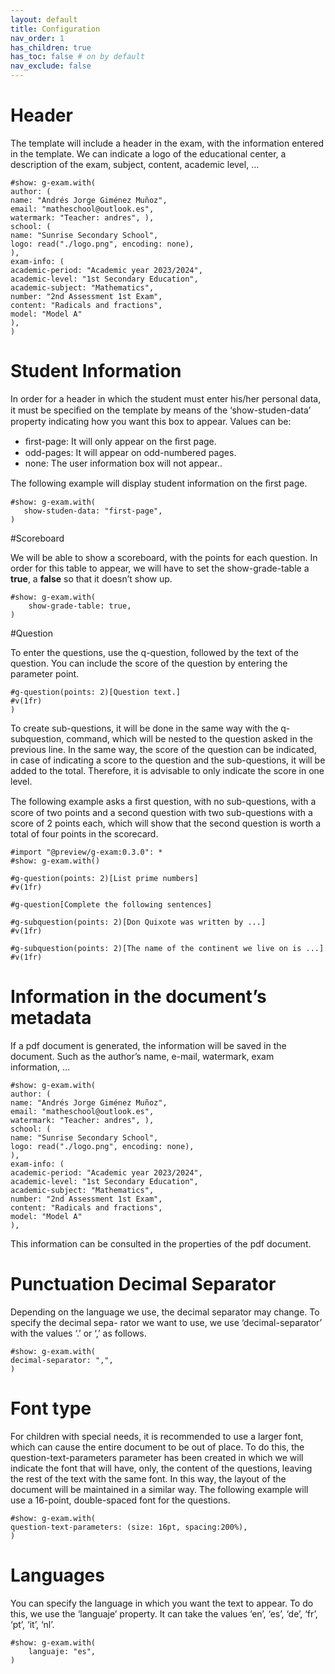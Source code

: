 ```yaml
---
layout: default
title: Configuration
nav_order: 1
has_children: true
has_toc: false # on by default
nav_exclude: false
---
```

# Header

The template will include a header in the exam, with the information entered in the template. We can
indicate a logo of the educational center, a description of the exam, subject, content, academic level, …

```typst
#show: g-exam.with(
author: (
name: "Andrés Jorge Giménez Muñoz",
email: "matheschool@outlook.es",
watermark: "Teacher: andres", ),
school: (
name: "Sunrise Secondary School",
logo: read("./logo.png", encoding: none),
),
exam-info: (
academic-period: "Academic year 2023/2024",
academic-level: "1st Secondary Education",
academic-subject: "Mathematics",
number: "2nd Assessment 1st Exam",
content: "Radicals and fractions",
model: "Model A"
),
)
```

# Student Information

In order for a header in which the student must enter his/her personal data, it must be speciﬁed on the
template by means of the ‘show-studen-data’ property indicating how you want this box to appear.
Values can be:

- ﬁrst-page: It will only appear on the ﬁrst page.
- odd-pages: It will appear on odd-numbered pages.
- none: The user information box will not appear..

The following example will display student information on the ﬁrst page.

```
#show: g-exam.with(
   show-studen-data: "first-page",
)
```

#Scoreboard

We will be able to show a scoreboard, with the points for each question. In order for this table to
appear, we will have to set the show-grade-table a **true**, a **false** so that it doesn’t show up.

```
#show: g-exam.with(
    show-grade-table: true,
)
```

#Question

To enter the questions, use the q-question, followed by the text of the question. You can include the
score of the question by entering the parameter point.

```
#g-question(points: 2)[Question text.]
#v(1fr)
)
```

To create sub-questions, it will be done in the same way with the q-subquestion, command, which
will be nested to the question asked in the previous line. In the same way, the score of the question
can be indicated, in case of indicating a score to the question and the sub-questions, it will be added
to the total. Therefore, it is advisable to only indicate the score in one level.

The following example asks a ﬁrst question, with no sub-questions, with a score of two points and a
second question with two sub-questions with a score of 2 points each, which will show that the second
question is worth a total of four points in the scorecard.

```
#import "@preview/g-exam:0.3.0": *
#show: g-exam.with()

#g-question(points: 2)[List prime numbers]
#v(1fr)

#g-question[Complete the following sentences]

#g-subquestion(points: 2)[Don Quixote was written by ...]
#v(1fr)

#g-subquestion(points: 2)[The name of the continent we live on is ...]
#v(1fr)
```

# Information in the document’s metadata

If a pdf document is generated, the information will be saved in the document. Such as the author’s
name, e-mail, watermark, exam information, …

```
#show: g-exam.with(
author: (
name: "Andrés Jorge Giménez Muñoz",
email: "matheschool@outlook.es",
watermark: "Teacher: andres", ),
school: (
name: "Sunrise Secondary School",
logo: read("./logo.png", encoding: none),
),
exam-info: (
academic-period: "Academic year 2023/2024",
academic-level: "1st Secondary Education",
academic-subject: "Mathematics",
number: "2nd Assessment 1st Exam",
content: "Radicals and fractions",
model: "Model A"
),
```
This information can be consulted in the properties of the pdf document.

#  Punctuation Decimal Separator

Depending on the language we use, the decimal separator may change. To specify the decimal sepa-
rator we want to use, we use ‘decimal-separator’ with the values ‘.’ or ‘,’ as follows.

```
#show: g-exam.with(
decimal-separator: ",",
)
```

# Font type

For children with special needs, it is recommended to use a larger font, which can cause the entire
document to be out of place. To do this, the question-text-parameters parameter has been created in
which we will indicate the font that will have, only, the content of the questions, leaving the rest of the
text with the same font. In this way, the layout of the document will be maintained in a similar way.
The following example will use a 16-point, double-spaced font for the questions.

```
#show: g-exam.with(
question-text-parameters: (size: 16pt, spacing:200%),
)
```

# Languages

You can specify the language in which you want the text to appear. To do this, we use the ‘languaje’
property. It can take the values ‘en’, ‘es’, ‘de’, ‘fr’, ‘pt’, ‘it’, ‘nl’.

```
#show: g-exam.with(
    languaje: "es",
)
```